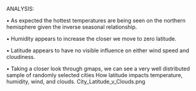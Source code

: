 
ANALYSIS:

• As expected the hottest temperatures are being seen on the northern hemisphere given the inverse seasonal relationship.

• Humidity appears to increase the closer we move to zero latitude.

• Latitude appears to have no visible influence on either wind speed and cloudiness.

• Taking a closer look through gmaps, we can see a very well distributed sample of randomly selected cities
  How latitude impacts temperature, humidity, wind, and clouds.
  City_Latitude_v_Clouds.png
